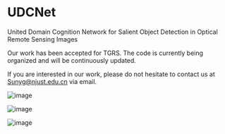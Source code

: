 # UDCNet
United Domain Cognition Network for Salient Object Detection in Optical Remote Sensing Images

Our work has been accepted for TGRS. The code is currently being organized and will be continuously updated.

If you are interested in our work, please do not hesitate to contact us at Sunyg@njust.edu.cn via email.

![image](https://github.com/user-attachments/assets/f655cb60-af3f-4a62-88e0-7169cca24e6d)

![image](https://github.com/user-attachments/assets/03abc4f2-5a00-4b2f-9cf1-fe03b8ea7c28)

![image](https://github.com/user-attachments/assets/4a5330cc-f6bd-47b4-8bc4-2bef316b29c6)



